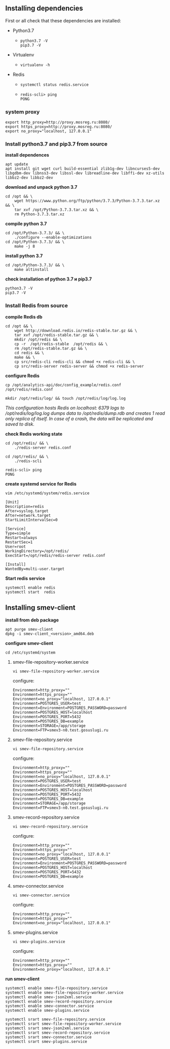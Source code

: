 ## Installing dependencies
First or all check that these dependencies are installed:

- Python3.7

  - ```
    python3.7 -V
    pip3.7 -V
    ```

- Virtualenv

  - ```
    virtualenv -h
    ```

- Redis

  - ```
    systemctl status redis.service
    ```

  - ```
    redis-scli> ping
    PONG
    ```

### system proxy

```
export http_proxy=http://proxy.mosreg.ru:8080/
export https_proxy=http://proxy.mosreg.ru:8080/
export no_proxy="localhost, 127.0.0.1"
```

### Install python3.7 and pip3.7 from source

**install dependences**

```
apt update
apt install git wget curl build-essential zlib1g-dev libncurses5-dev libgdbm-dev libnss3-dev libssl-dev libreadline-dev libffi-dev xz-utils libbz2-dev libbz2-dev
```

**download and unpack python 3.7**

```
cd /opt && \
    wget https://www.python.org/ftp/python/3.7.3/Python-3.7.3.tar.xz && \
    tar xvf /opt/Python-3.7.3.tar.xz && \
    rm Python-3.7.3.tar.xz
```

**compile python 3.7**

```
cd /opt/Python-3.7.3/ && \
    ./configure --enable-optimizations
cd /opt/Python-3.7.3/ && \
    make -j 8
```

**install python 3.7**

```
cd /opt/Python-3.7.3/ && \
    make altinstall
```

**check installation of python 3.7 и pip3.7**

```
python3.7 -V
pip3.7 -V
```
### Install Redis from source

**compile Redis db**

```
cd /opt && \
	wget http://download.redis.io/redis-stable.tar.gz && \
	tar xvf /opt/redis-stable.tar.gz && \
	mkdir /opt/redis && \
	cp -r  /opt/redis-stable  /opt/redis && \
	rm /opt/redis-stable.tar.gz && \
	cd redis && \
	make && \
	cp src/redis-cli redis-cli && chmod +x redis-cli && \
	cp src/redis-server redis-server && chmod +x redis-server
```

**configure Redis**

```
cp /opt/analytics-api/doc/config_example/redis.conf /opt/redis/redis.conf

mkdir /opt/redis/log/ && touch /opt/redis/log/log.log
```

*This configuration hosts Redis on localhost: 6379 logs to /opt/redis/log/log.log dumps data to /opt/redis/dump.rdb and creates 1 read only replica of itself. In case of a crash, the data will be replicated and saved to disk.*

**check Redis working state**

```
cd /opt/redis/ && \
	./redis-server redis.conf
```

```
cd /opt/redis/ && \
	./redis-scli

redis-scli> ping
PONG
```

**create systemd service for Redis**

```
vim /etc/systemd/system/redis.service
```

```
[Unit]
Description=redis
After=syslog.target
After=network.target
StartLimitIntervalSec=0

[Service]
Type=simple
Restart=always
RestartSec=1
User=root
WorkingDirectory=/opt/redis/
ExecStart=/opt/redis/redis-server redis.conf

[Install]
WantedBy=multi-user.target

```

**Start redis service**

```
systemctl enable redis
systemctl start  redis
```

## Installing smev-client

**install from deb package**

```
apt purge smev-client
dpkg -i smev-client_<version>_amd64.deb 
```

**configure smev-client**

```
cd /etc/systemd/system
```

1. smev-file-repository-worker.service

   ```
   vi smev-file-repository-worker.service
   ```
   
   configure:
   
   ```
   Environment=http_proxy=""
   Environment=https_proxy=""
   Environment=no_proxy="localhost, 127.0.0.1"
   Environment=POSTGRES_USER=test
   Environment=Environment=POSTGRES_PASSWORD=password
   Environment=POSTGRES_HOST=localhost
   Environment=POSTGRES_PORT=5432
   Environment=POSTGRES_DB=example
   Environment=STORAGE=/app/storage
   Environment=FTP=smev3-n0.test.gosuslugi.ru
   ```

2. smev-file-repository.service

   ```
   vi smev-file-repository.service
   ```

   configure:

   ```
   Environment=http_proxy=""
   Environment=https_proxy=""
   Environment=no_proxy="localhost, 127.0.0.1"
   Environment=POSTGRES_USER=test
   Environment=Environment=POSTGRES_PASSWORD=password
   Environment=POSTGRES_HOST=localhost
   Environment=POSTGRES_PORT=5432
   Environment=POSTGRES_DB=example
   Environment=STORAGE=/app/storage
   Environment=FTP=smev3-n0.test.gosuslugi.ru
   ```

3. smev-record-repository.service

   ```
   vi smev-record-repository.service
   ```

   configure:

   ```
   Environment=http_proxy=""
   Environment=https_proxy=""
   Environment=no_proxy="localhost, 127.0.0.1"
   Environment=POSTGRES_USER=test
   Environment=Environment=POSTGRES_PASSWORD=password
   Environment=POSTGRES_HOST=localhost
   Environment=POSTGRES_PORT=5432
   Environment=POSTGRES_DB=example
   ```

4. smev-connector.service

   ```
   vi smev-connector.service
   ```

   configure:

   ```
   Environment=http_proxy=""
   Environment=https_proxy=""
   Environment=no_proxy="localhost, 127.0.0.1"
   ```

5. smev-plugins.service

   ```
   vi smev-plugins.service
   ```

   configure:

   ```
   Environment=http_proxy=""
   Environment=https_proxy=""
   Environment=no_proxy="localhost, 127.0.0.1"
   ```

**run smev-client**

```
systemctl enable smev-file-repository.service
systemctl enable smev-file-repository-worker.service
systemctl enable smev-json2xml.service
systemctl enable smev-record-repository.service
systemctl enable smev-connector.service
systemctl enable smev-plugins.service

systemctl srart smev-file-repository.service
systemctl srart smev-file-repository-worker.service
systemctl srart smev-json2xml.service
systemctl srart smev-record-repository.service
systemctl srart smev-connector.service
systemctl srart smev-plugins.service
```

